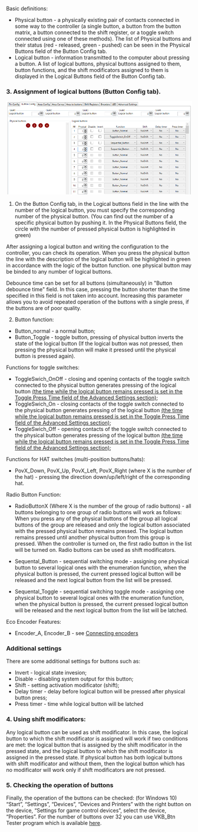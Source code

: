 Basic definitions:

* Physical button - a physically existing pair of contacts connected in some way to the controller (a single button, a button from the button matrix, a button connected to the shift register, or a toggle switch connected using one of these methods). The list of Physical buttons and their status (red - released, green - pushed) can be seen in the Physical Buttons field of the Button Config tab.
* Logical button - information transmitted to the computer about pressing a button. A list of logical buttons, physical buttons assigned to them, button functions, and the shift modificators assigned to them is displayed in the Logical Buttons field of the Button Config tab.

### 3. Assignment of logical buttons (Button Config tab).

![](../images/K3.png)

1. On the Button Config tab, in the Logical buttons field in the line with the number of the logical button, you must specify the corresponding number of the physical button. (You can find out the number of a specific physical button by pushing it. In the Physical Buttons field, the circle with the number of pressed physical button is highlighted in green)

After assigning a logical button and writing the configuration to the controller, you can check its operation. When you press the physical button the line with the description of the logical button will be highlighted in green in accordance with the logic of the button function. one physical button may be binded to any number of logical buttons.

Debounce time can be set for all buttons (simultaneously) in "Button debounce time" field. In this case, pressing the button shorter than the time specified in this field is not taken into account. Increasing this parameter allows you to avoid repeated operation of the buttons with a single press, if the buttons are of poor quality.


2. Button function:
* Button_normal - a normal button;
* Button_Toggle - toggle button, pressing of physical button inverts the state of the logical button (If the logical button was not pressed, then pressing the physical button will make it pressed until the physical button is pressed again).

Functions for toggle switches:
* ToggleSwich_OnOff - closing and opening contacts of the toggle switch connected to the physical button generates pressing of the logical button [(the time while the logical button remains pressed is set in the Toggle Press Time field of the Advanced Settings section)](Advanced-settings.md);
* ToggleSwich_On - closing contacts of the toggle switch connected to the physical button generates pressing of the logical button [(the time while the logical button remains pressed is set in the Toggle Press Time field of the Advanced Settings section)](Advanced-settings.md);
* ToggleSwich_Off - opening contacts of the toggle switch connected to the physical button generates pressing of the logical button [(the time while the logical button remains pressed is set in the Toggle Press Time field of the Advanced Settings section)](Advanced-settings.md);

Functions for HAT switches (multi-position buttons/hats):
* PovX_Down, PovX_Up, PovX_Left, PovX_Right (where X is the number of the hat) - pressing the direction down/up/left/right of the corresponding hat.

Radio Button Function:
* RadioButtonX (Where X is the number of the group of radio buttons) - all buttons belonging to one group of radio buttons will work as follows: When you press any of the physical buttons of the group all logical buttons of the group are released and only the logical button associated with the pressed physical button remains pressed. The logical button remains pressed until another physical button from this group is pressed. When the controller is turned on, the first radio button in the list will be turned on. Radio buttons can be used as shift modificators.

* Sequental_Button - sequential switching mode - assigning one physical button to several logical ones with the enumeration function, when the physical button is pressed, the current pressed logical button will be released and the next logical button from the list will be pressed.

* Sequental_Toggle - sequential switching toggle mode - assigning one physical button to several logical ones with the enumeration function, when the physical button is pressed, the current pressed logical button will be released and the next logical button from the list will be latched.

Eco Encoder Features:
* Encoder_A, Encoder_B - see [Connecting encoders](Encoders-connection.md)

### Additional settings
There are some additional settings for buttons such as:

* Invert - logical state invesion;
* Disable - disabling system output for this button;
* Shift - setting activation modificator (shift);
* Delay timer - delay before logical button will be pressed after physical button press;
* Press timer - time while logical button will be latched


### 4. Using shift modificators:
Any logical button can be used as shift modificator. In this case, the logical button to which the shift modificator is assigned will work if two conditions are met: the logical button that is assigned by the shift modificator in the pressed state, and the logical button to which the shift modificator is assigned in the pressed state. If physical button has both logical buttons with shift modificator and without them, then the logical button which has no modificator will work only if shift modificators are not pressed.

### 5. Checking the operation of buttons
Finally, the operation of the buttons can be checked: 
(for Windows 10) “Start”, “Settings”, “Devices”, “Devices and Printers” with the right button on the device, “Settings for game control devices”, select the device, “Properties”. 
For the number of buttons over 32 you can use VKB_Btn Tester program which is available [here](../3rd-party/software/).
